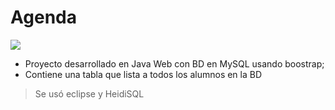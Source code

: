 # Agenda

![](https://edteam-media.s3.amazonaws.com/users/avatar/16f3b00c-18cf-43f5-af5f-f9692fa3e5f1.jpg)
- Proyecto desarrollado en Java Web con BD en MySQL usando boostrap;
- Contiene una tabla que lista a todos los alumnos en la BD
> Se usó eclipse y HeidiSQL